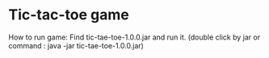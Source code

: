 Tic-tac-toe game
=================
How to run game: Find tic-tae-toe-1.0.0.jar and run it. (double click by jar or command : java -jar tic-tae-toe-1.0.0.jar)

